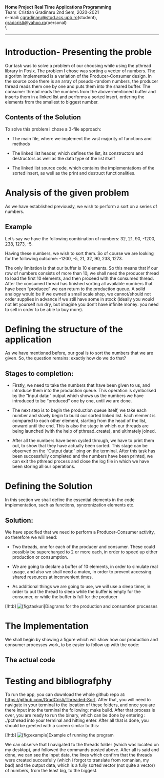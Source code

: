 **Home Project** **Real Time Applications Programming**\
Team: Cristian Gradinaru 2nd Sem, 2020-2021\
e-mail: cgradinaru@stud.acs.upb.ro(student),
gradcristi@yahoo.ro(personal)\
\
****

Introduction- Presenting the proble
===================================

Our task was to solve a problem of our choosing while using the pthread
library in Posix. The problem I chose was sorting a vector of numbers.
The algoritm implemented is a variation of the Producer-Consumer design.
In the source code there is an array of pseudo-random numbers, the
producer thread reads them one by one and puts them into the shared
buffer. The consumer thread reads the numbers from the above-mentioned
buffer and inserts them in a linked list and performs a sorted insert,
ordering the elements from the smallest to biggest number.

Contents of the Solution
------------------------

To solve this problem i chose a 3-file approach:

-   The main file, where we implement the vast majority of functions and
    methods

-   The linked list header, which defines the list, its constructors and
    destructors as well as the data type of the list itself

-   The linked list source code, which contains the implementations of
    the sorted insert, as well as the print and destruct
    functionalities.

Analysis of the given problem
=============================

As we have established previously, we wish to perform a sort on a series
of numbers.

Example
-------

Let’s say we have the following combination of numbers: 32, 21, 90,
-1200, 238, 1273, -5.

Having these numbers, we wish to sort them. So of course we are looking
for the following outcome: -1200, -5, 21, 32, 90, 238, 1273.

The only limitation is that our buffer is 10 elements. So this means
that if our row of numbers consists of more than 10, we shall need the
producer thread to load the first 10 elements, and then proceed with the
consumed thread. After the consumed thread has finished sorting all
available numbers that have been “produced” we can return to the
production queue. A solid analogy would be if we owned a small scale
shop, we cannot/should not order supplies in advance if we still have
some in stock (ideally you would not let yourself run dry, but imagine
you don’t have infinite money: you need to sell in order to be able to
buy more).

Defining the structure of the application
=========================================

As we have mentioned before, our goal is to sort the numbers that we are
given. So, the question remains: exactly how do we do that?

Stages to completion:
---------------------

-   Firstly, we need to take the numbers that have been given to us, and
    introduce them into the production queue. This operation is
    symbolised by the “Input data:” output which shows us the numbers we
    have introduced to be “produced” one by one, until we are done.

-   The next step is to begin the production queue itself, we take each
    number and slowly begin to build our sorted linked list. Each
    element is compared to each other element, starting from the head of
    the list, onward until the end. This is also the stage in which our
    threads are being launched (with the help of pthread$\_$create), and
    ultimately joined.

-   After all the numbers have been cycled through, we have to print
    them out, to show that they have actually been sorted. This stage
    can be observed on the “Output data:” ping on the terminal. After
    this task has been successfully completed and the numbers have been
    printed, we can exit the pthread process and close the log file in
    which we have been storing all our operations.

Defining the Solution
=====================

In this section we shall define the essential elements in the code
implementation, such as functions, syncronization elements etc.

Solution:
---------

We have specified that we need to perform a Producer-Consumer activity,
so therefore we will need:

-   Two threads, one for each of the producer and consumer. These could
    possibly be supercharged to 2 or more each, in order to speed up
    either production or consumption.

-   We are going to declare a buffer of 10 elements, in order to
    simulate real usage, and also we shall need a mutex, in order to
    prevent accessing shared resources at inconvenient times.

-   As additional things we are going to use, we will use a sleep timer,
    in order to put the thread to sleep while the buffer is empty for
    the consumer, or while the buffer is full for the producer

[!htb] ![[fig:taskuri]Diagrams for the production and consumtion
processes](./images/Sad.png "fig:")

The Implementation
==================

We shall begin by showing a figure which will show how our production
and consumer processes work, to be easier to follow up with the code:

The actual code
---------------

Testing and bibliografphy
=========================

To run the app, you can download the whole github repo at:
https://github.com/GradCristi/Threaded-Sort. After that, you will need
to navigate in your terminal to the location of these folders, and once
you are there input into the terminal the following: make build. After
that process is over, you are ready to run the binary, which can be done
by entering : ./pcthread into your terminal and hitting enter. After all
that is done, you should be greeted with a screen similar to this:

[!htb] ![[fig:example]Example of running the
program](./images/Untitled.png "fig:")

We can observe that I navigated to the threads folder (which was located
on my desktop), and followed the commands posted above. After all is
said and done, we can see the input data, the lines which confirm that
the threads were created succesfully (which i forgot to translate from
romanian, my bad) and the output data, which is a fully sorted vector
(not quite a vector) of numbers, from the least big, to the biggest.

